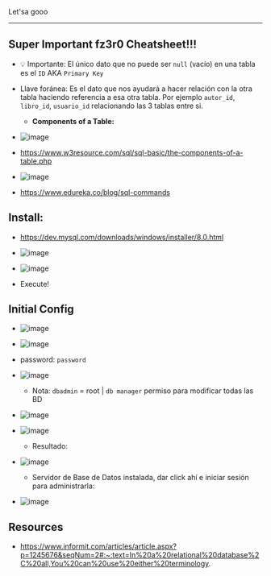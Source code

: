 Let'sa gooo

--- 

## Super Important fz3r0 Cheatsheet!!!

- 💡 Importante: El único dato que no puede ser `null` (vacío) en una tabla es el `ID` AKA `Primary Key`

- Llave foránea: Es el dato que nos ayudará a hacer relación con la otra tabla haciendo referencia a esa otra tabla. Por ejemplo `autor_id`, `libro_id`, `usuario_id` relacionando las 3 tablas entre si. 

    - **Components of a Table:**

- ![image](https://user-images.githubusercontent.com/94720207/171756683-63528584-1d23-4a6a-b7dd-c4d32f4a6e39.png)
- https://www.w3resource.com/sql/sql-basic/the-components-of-a-table.php

- ![image](https://user-images.githubusercontent.com/94720207/171757277-73469056-bad1-47a1-90bc-23fa9b0efe69.png)
- https://www.edureka.co/blog/sql-commands

## Install:

- https://dev.mysql.com/downloads/windows/installer/8.0.html

- ![image](https://user-images.githubusercontent.com/94720207/171760301-cb71d6f4-c397-41e2-8860-9752ffa182e1.png)

- ![image](https://user-images.githubusercontent.com/94720207/171760344-43077014-7301-40b5-97d9-d3a6f60380fa.png)

- Execute!

## Initial Config

- ![image](https://user-images.githubusercontent.com/94720207/171760589-714750ab-7e4b-4f3e-ac66-b36134e5d540.png)

- ![image](https://user-images.githubusercontent.com/94720207/171760629-33ef025c-d6eb-4714-8d1f-8a4bfe800632.png)

- password: `password`

- ![image](https://user-images.githubusercontent.com/94720207/171760752-a3498aee-c74c-47b5-b092-092d86aa514f.png)

    - Nota: `dbadmin` = root | `db manager` permiso para modificar todas las BD

- ![image](https://user-images.githubusercontent.com/94720207/171760963-bcbe22c8-9c3d-4cc2-82a8-2aa625eb8f21.png)

- ![image](https://user-images.githubusercontent.com/94720207/171760900-f74d0b18-6871-4f7b-9237-7fe35abc429d.png)

    - Resultado:

- ![image](https://user-images.githubusercontent.com/94720207/171761207-3932f8d6-bbd0-41f3-a13a-322fe393846e.png)

    - Servidor de Base de Datos instalada, dar click ahí e iniciar sesión para administrarla:

- ![image](https://user-images.githubusercontent.com/94720207/171761275-b76efea2-01aa-4855-86c5-a9f416e18a70.png)






## Resources

- https://www.informit.com/articles/article.aspx?p=1245676&seqNum=2#:~:text=In%20a%20relational%20database%2C%20all,You%20can%20use%20either%20terminology.
